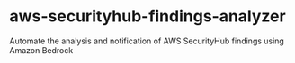# aws-securityhub-findings-analyzer
Automate the analysis and notification of AWS SecurityHub findings using Amazon Bedrock
